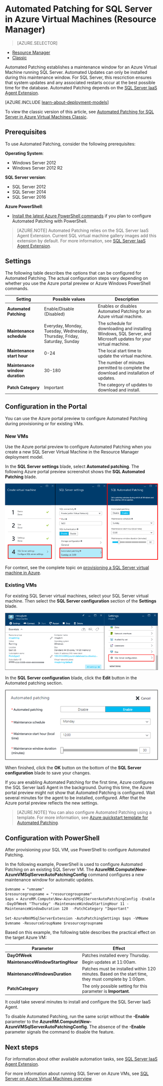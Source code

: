 <properties
    pageTitle="Automated Patching for SQL Server VMs (Resource Manager) | Azure"
    description="Explains the Automated Patching feature for SQL Server Virtual Machines running in Azure using Resource Manager."
    services="virtual-machines-windows"
    documentationcenter="na"
    author="rothja"
    manager="jhubbard"
    editor=""
    tags="azure-resource-manager" />
<tags
    ms.assetid="58232e92-318f-456b-8f0a-2201a541e08d"
    ms.service="virtual-machines-windows"
    ms.devlang="na"
    ms.topic="article"
    ms.tgt_pltfrm="vm-windows-sql-server"
    ms.workload="infrastructure-services"
    ms.date="08/19/2016"
    wacn.date=""
    ms.author="jroth" />

# Automated Patching for SQL Server in Azure Virtual Machines (Resource Manager)
> [AZURE.SELECTOR]
- [Resource Manager](/documentation/articles/virtual-machines-windows-sql-automated-patching/)
- [Classic](/documentation/articles/virtual-machines-windows-classic-sql-automated-patching/)

Automated Patching establishes a maintenance window for an Azure Virtual Machine running SQL Server. Automated Updates can only be installed during this maintenance window. For SQL Server, this rescriction ensures that system updates and any associated restarts occur at the best possible time for the database. Automated Patching depends on the [SQL Server IaaS Agent Extension](/documentation/articles/virtual-machines-windows-sql-server-agent-extension/).

[AZURE.INCLUDE [learn-about-deployment-models](../../includes/learn-about-deployment-models-rm-include.md)]

To view the classic version of this article, see [Automated Patching for SQL Server in Azure Virtual Machines Classic](/documentation/articles/virtual-machines-windows-classic-sql-automated-patching/).

## Prerequisites
To use Automated Patching, consider the following prerequisites:

**Operating System**:

* Windows Server 2012
* Windows Server 2012 R2

**SQL Server version**:

* SQL Server 2012
* SQL Server 2014
* SQL Server 2016

**Azure PowerShell**:

* [Install the latest Azure PowerShell commands](/documentation/articles/powershell-install-configure/) if you plan to configure Automated Patching with PowerShell.

> [AZURE.NOTE]
> Automated Patching relies on the SQL Server IaaS Agent Extension. Current SQL virtual machine gallery images add this extension by default. For more information, see [SQL Server IaaS Agent Extension](/documentation/articles/virtual-machines-windows-sql-server-agent-extension/).
> 
> 

## Settings
The following table describes the options that can be configured for Automated Patching. The actual configuration steps vary depending on whether you use the Azure portal preview or Azure Windows PowerShell commands.

| Setting | Possible values | Description |
| --- | --- | --- |
| **Automated Patching** |Enable/Disable (Disabled) |Enables or disables Automated Patching for an Azure virtual machine. |
| **Maintenance schedule** |Everyday, Monday, Tuesday, Wednesday, Thursday, Friday, Saturday, Sunday |The schedule for downloading and installing Windows, SQL Server, and Microsoft updates for your virtual machine. |
| **Maintenance start hour** |0-24 |The local start time to update the virtual machine. |
| **Maintenance window duration** |30-180 |The number of minutes permitted to complete the download and installation of updates. |
| **Patch Category** |Important |The category of updates to download and install. |

## Configuration in the Portal
You can use the Azure portal preview to configure Automated Patching during provisioning or for existing VMs.

### New VMs
Use the Azure portal preview to configure Automated Patching when you create a new SQL Server Virtual Machine in the Resource Manager deployment model.

In the **SQL Server settings** blade, select **Automated patching**. The following Azure portal preview screenshot shows the **SQL Automated Patching** blade.

![SQL Automated Patching in Azure portal preview](./media/virtual-machines-windows-sql-automated-patching/azure-sql-arm-patching.png)

For context, see the complete topic on [provisioning a SQL Server virtual machine in Azure](/documentation/articles/virtual-machines-windows-portal-sql-server-provision/).

### Existing VMs
For existing SQL Server virtual machines, select your SQL Server virtual machine. Then select the **SQL Server configuration** section of the **Settings** blade.

![SQL Automatic Patching for existing VMs](./media/virtual-machines-windows-sql-automated-patching/azure-sql-rm-patching-existing-vms.png)

In the **SQL Server configuration** blade, click the **Edit** button in the Automated patching section.

![Configure SQL Automated Patching for existing VMs](./media/virtual-machines-windows-sql-automated-patching/azure-sql-rm-patching-configuration.png)

When finished, click the **OK** button on the bottom of the **SQL Server configuration** blade to save your changes.

If you are enabling Automated Patching for the first time, Azure configures the SQL Server IaaS Agent in the background. During this time, the Azure portal preview might not show that Automated Patching is configured. Wait several minutes for the agent to be installed, configured. After that the Azure portal preview reflects the new settings.

> [AZURE.NOTE]
> You can also configure Automated Patching using a template. For more information, see [Azure quickstart template for Automated Patching](https://github.com/Azure/azure-quickstart-templates/tree/master/101-vm-sql-existing-autopatching-update).
> 
> 

## Configuration with PowerShell
After provisioning your SQL VM, use PowerShell to configure Automated Patching.

In the following example, PowerShell is used to configure Automated Patching on an existing SQL Server VM. The **AzureRM.Compute\New-AzureVMSqlServerAutoPatchingConfig** command configures a new maintenance window for automatic updates.

    $vmname = "vmname"
    $resourcegroupname = "resourcegroupname"
    $aps = AzureRM.Compute\New-AzureVMSqlServerAutoPatchingConfig -Enable -DayOfWeek "Thursday" -MaintenanceWindowStartingHour 11 -MaintenanceWindowDuration 120  -PatchCategory "Important"

    Set-AzureRmVMSqlServerExtension -AutoPatchingSettings $aps -VMName $vmname -ResourceGroupName $resourcegroupname

Based on this example, the following table describes the practical effect on the target Azure VM:

| Parameter | Effect |
| --- | --- |
| **DayOfWeek** |Patches installed every Thursday. |
| **MaintenanceWindowStartingHour** |Begin updates at 11:00am. |
| **MaintenanceWindowsDuration** |Patches must be installed within 120 minutes. Based on the start time, they must complete by 1:00pm. |
| **PatchCategory** |The only possible setting for this parameter is **Important**. |

It could take several minutes to install and configure the SQL Server IaaS Agent.

To disable Automated Patching, run the same script without the **-Enable** parameter to the **AzureRM.Compute\New-AzureVMSqlServerAutoPatchingConfig**. The absence of the **-Enable** parameter signals the command to disable the feature.

## Next steps
For information about other available automation tasks, see [SQL Server IaaS Agent Extension](/documentation/articles/virtual-machines-windows-sql-server-agent-extension/).

For more information about running SQL Server on Azure VMs, see [SQL Server on Azure Virtual Machines overview](/documentation/articles/virtual-machines-windows-sql-server-iaas-overview/).


